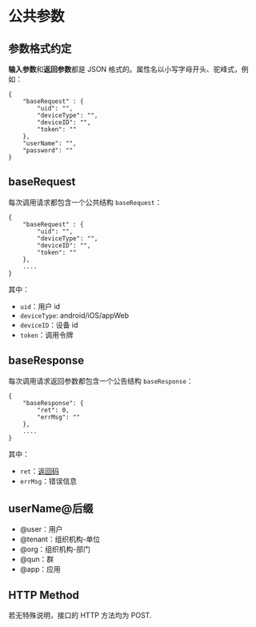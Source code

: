 # 公共参数

## 参数格式约定

**输入参数**和**返回参数**都是 JSON 格式的。属性名以小写字母开头、驼峰式，例如：

````
{
    "baseRequest" : {
        "uid": "",
        "deviceType": "",
        "deviceID": "",
        "token": ""
    },
	"userName": "",
    "password": ""
}
````

## baseRequest

每次调用请求都包含一个公共结构 ````baseRequest````：
````
{
    "baseRequest" : {
        "uid": "",
        "deviceType": "",
        "deviceID": "",
        "token": ""
    },
	....
}
````
其中：

* ````uid````：用户 id
* ````deviceType````: android/iOS/appWeb
* ````deviceID````：设备 id
* ````token````：调用令牌

## baseResponse

每次调用请求返回参数都包含一个公告结构 ````baseResponse````：
````
{
    "baseResponse": {
        "ret": 0,
        "errMsg": ""
    },
    ....
}
````
其中：

* ````ret````：[返回码](ret.md)
* ````errMsg````：错误信息

## userName@后缀

* @user：用户
* @tenant：组织机构-单位
* @org：组织机构-部门
* @qun：群
* @app：应用

## HTTP Method

若无特殊说明，接口的 HTTP 方法均为 POST.
















